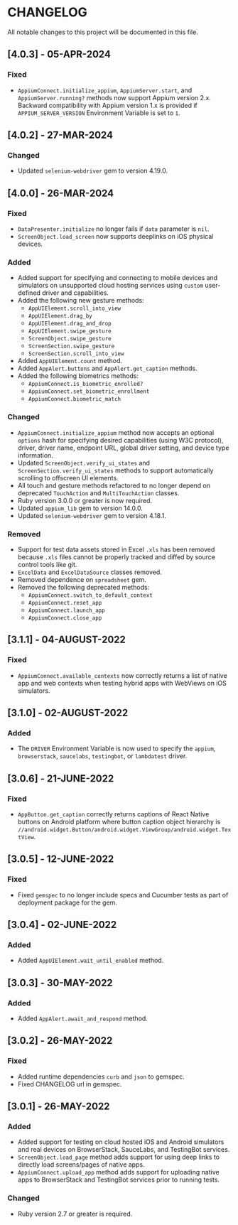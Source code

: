 # CHANGELOG
All notable changes to this project will be documented in this file.


## [4.0.3] - 05-APR-2024

### Fixed

* `AppiumConnect.initialize_appium`, `AppiumServer.start`, and `AppiumServer.running?` methods now support Appium version 2.x.
Backward compatibility with Appium version 1.x is provided if `APPIUM_SERVER_VERSION` Environment Variable is set to `1`.


## [4.0.2] - 27-MAR-2024

### Changed

* Updated `selenium-webdriver` gem to version 4.19.0.


## [4.0.0] - 26-MAR-2024

### Fixed
* `DataPresenter.initialize` no longer fails if `data` parameter is `nil`.
* `ScreenObject.load_screen` now supports deeplinks on iOS physical devices.

### Added
* Added support for specifying and connecting to mobile devices and simulators on unsupported cloud hosting services using
`custom` user-defined driver and capabilities.
* Added the following new gesture methods:
  * `AppUIElement.scroll_into_view`
  * `AppUIElement.drag_by`
  * `AppUIElement.drag_and_drop`
  * `AppUIElement.swipe_gesture`
  * `ScreenObject.swipe_gesture`
  * `ScreenSection.swipe_gesture`
  * `ScreenSection.scroll_into_view`
* Added `AppUIElement.count` method.
* Added `AppAlert.buttons` and `AppAlert.get_caption` methods.
* Added the following biometrics methods:
  * `AppiumConnect.is_biometric_enrolled?`
  * `AppiumConnect.set_biometric_enrollment`
  * `AppiumConnect.biometric_match`

### Changed
* `AppiumConnect.initialize_appium` method now accepts an optional `options` hash for specifying desired capabilities
  (using W3C protocol), driver, driver name, endpoint URL, global driver setting, and device type information.
* Updated `ScreenObject.verify_ui_states` and `ScreenSection.verify_ui_states` methods to support automatically scrolling
  to offscreen UI elements.
* All touch and gesture methods refactored to no longer depend on deprecated `TouchAction` and `MultiTouchAction` classes.
* Ruby version 3.0.0 or greater is now required.
* Updated `appium_lib` gem to version 14.0.0.
* Updated `selenium-webdriver` gem to version 4.18.1.

### Removed
* Support for test data assets stored in Excel `.xls` has been removed because `.xls` files cannot be properly tracked
  and diffed by source control tools like git.
* `ExcelData` and `ExcelDataSource` classes removed.
* Removed dependence on `spreadsheet` gem.
* Removed the following deprecated methods:
  * `AppiumConnect.switch_to_default_context`
  * `AppiumConnect.reset_app`
  * `AppiumConnect.launch_app`
  * `AppiumConnect.close_app`


## [3.1.1] - 04-AUGUST-2022

### Fixed
* `AppiumConnect.available_contexts` now correctly returns a list of native app and web contexts when testing hybrid apps 
with WebViews on iOS simulators.


## [3.1.0] - 02-AUGUST-2022

### Added
* The `DRIVER` Environment Variable is now used to specify the `appium`, `browserstack`, `saucelabs`, `testingbot`,
  or `lambdatest` driver.


## [3.0.6] - 21-JUNE-2022

### Fixed
* `AppButton.get_caption` correctly returns captions of React Native buttons on Android platform where button caption object
hierarchy is `//android.widget.Button/android.widget.ViewGroup/android.widget.TextView`.


## [3.0.5] - 12-JUNE-2022

### Fixed
* Fixed `gemspec` to no longer include specs and Cucumber tests as part of deployment package for the gem.


## [3.0.4] - 02-JUNE-2022

### Added
* Added `AppUIElement.wait_until_enabled` method.


## [3.0.3] - 30-MAY-2022

### Added
* Added `AppAlert.await_and_respond` method.


## [3.0.2] - 26-MAY-2022

### Fixed
* Added runtime dependencies `curb` and `json` to gemspec.
* Fixed CHANGELOG url in gemspec.


## [3.0.1] - 26-MAY-2022

### Added
* Added support for testing on cloud hosted iOS and Android simulators and real devices on BrowserStack, SauceLabs, and TestingBot services.
* `ScreenObject.load_page` method adds support for using deep links to directly load screens/pages of native apps.
* `AppiumConnect.upload_app` method adds support for uploading native apps to BrowserStack and TestingBot services prior to running tests.

### Changed
* Ruby version 2.7 or greater is required.
